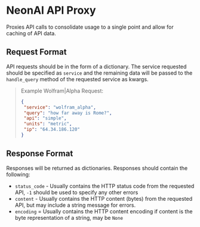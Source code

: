 # NeonAI API Proxy
Proxies API calls to consolidate usage to a single point and allow for caching of API data.

## Request Format
API requests should be in the form of a dictionary. The service requested should be specified as `service` and the 
remaining data will be passed to the `handle_query` method of the requested service as kwargs.

>Example Wolfram|Alpha Request:
>```json
>{
>  "service": "wolfram_alpha",
>  "query": "how far away is Rome?",
>  "api": "simple",
>  "units": "metric",
>  "ip": "64.34.186.120"
>}
>```

## Response Format
Responses will be returned as dictionaries. Responses should contain the following:
- `status_code` - Usually contains the HTTP status code from the requested API, `-1` should be used to specify any other errors
- `content` - Usually contains the HTTP content (bytes) from the requested API, but may include a string message for errors.
- `encoding` = Usually contains the HTTP content encoding if content is the byte representation of a string, may be `None`


